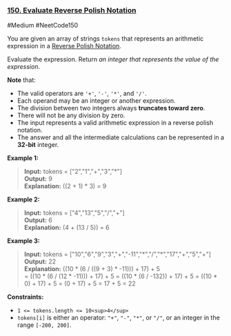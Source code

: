 ### [150. Evaluate Reverse Polish Notation](https://leetcode.com/problems/evaluate-reverse-polish-notation/)

#Medium #NeetCode150

You are given an array of strings `tokens` that represents an arithmetic expression in a [Reverse Polish Notation](http://en.wikipedia.org/wiki/Reverse_Polish_notation).

Evaluate the expression. Return _an integer that represents the value of the expression_.

**Note** that:

- The valid operators are `'+'`, `'-'`, `'*'`, and `'/'`.
- Each operand may be an integer or another expression.
- The division between two integers always **truncates toward zero**.
- There will not be any division by zero.
- The input represents a valid arithmetic expression in a reverse polish notation.
- The answer and all the intermediate calculations can be represented in a **32-bit** integer.

**Example 1:**

> **Input:** tokens = \["2","1","+","3","\*"\]  
> **Output:** 9  
> **Explanation:** ((2 + 1) \* 3) = 9

**Example 2:**

> **Input:** tokens = \["4","13","5","/","+"\]  
> **Output:** 6  
> **Explanation:** (4 + (13 / 5)) = 6

**Example 3:**

> **Input:** tokens = \["10","6","9","3","+","-11","\*","/","\*","17","+","5","+"\]  
> **Output:** 22  
> **Explanation:** ((10 \* (6 / ((9 + 3) \* -11))) + 17) + 5  
> = ((10 \* (6 / (12 \* -11))) + 17) + 5
> = ((10 \* (6 / -132)) + 17) + 5
> = ((10 \* 0) + 17) + 5
> = (0 + 17) + 5
> = 17 + 5
> = 22

**Constraints:**

- `1 <= tokens.length <= 10<sup>4</sup>`
- `tokens[i]` is either an operator: `"+"`, `"-"`, `"*"`, or `"/"`, or an integer in the range `[-200, 200]`.
